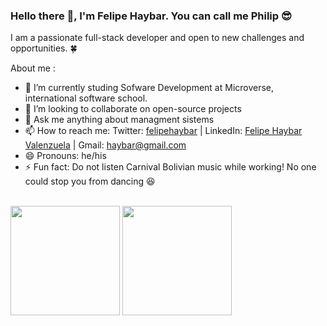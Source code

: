 ### Hello there 👋, I'm Felipe Haybar. You can call me Philip 😎
I am a passionate full-stack developer and open to new challenges and opportunities. 🍀

About me :

- 🔭 I’m currently studing Sofware Development at Microverse, international software school.
- 👯 I’m looking to collaborate on open-source projects
- 💬 Ask me anything about managment sistems
- 📫 How to reach me: Twitter: [felipehaybar](https://twitter.com/felipehaybar) | LinkedIn: [Felipe Haybar Valenzuela](https://www.linkedin.com/in/Felipehaybar/) | Gmail: haybar@gmail.com
- 😄 Pronouns: he/his
- ⚡ Fun fact: Do not listen Carnival Bolivian music while working! No one could stop you from dancing 😆


</br>
<img src="https://github-readme-stats.vercel.app/api?username=Feliverse&count_private=true&include_all_commits=true&layout=compact&theme=tokyonight" height="175"/>     <img src="https://github-readme-stats.vercel.app/api/top-langs/?username=Feliverse&layout=compact&theme=tokyonight" height="175"/>
